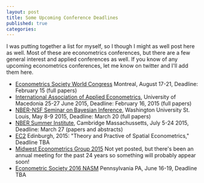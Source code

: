 ```yaml
---
layout: post
title: Some Upcoming Conference Deadlines 
published: true
categories:
---
```


I was putting together a list for myself, so I though I might as well post here as well.
Most of these are econometrics conferences, but there are a few general interest and applied conferences as well.
If you know of any upcoming econometrics conferences, let me know on twitter and I'll add them here.

-  [Econometrics Society World Congress](http://eswc2015.com/?l=en) Montreal, August 17-21, Deadline: February 15 (full papers)
-  [International Association of Applied Econometrics](http://www.iaae2015.org), University of Macedonia 25-27 June 2015, Deadline: February 16, 2015 (full papers)
-  [NBER-NSF Seminar on Bayesian Inference](http://apps.olin.wustl.edu/conf/sbies/Home/Default.aspx?pid=1), Washington University St. Louis, May 8-9 2015, Deadline: March 20 (full papers)
-  [NBER Summer Institute](http://www.nber.org/callforpapers/CallSI2015.html), Cambridge Massachussetts, July 5-24 2015, Deadline: March 27 (papers and abstracts)
- [EC2](https://sites.google.com/site/ecpower2) Edinburgh, 2015: "Theory and Practive of Spatial Econometrics," Deadline TBA
-  [Midwest Econometrics Group 2015](http://www3.nd.edu/~meg/) Not yet posted, but there's been an annual meeting for the past 24 years so something will probably appear soon!
-  [Econometric Society 2016 NASM](https://www.econometricsociety.org/meetings/schedule/2016/06/16/2016-north-american-summer-meeting) Pennsylvania PA, June 16-19, Deadline TBA
